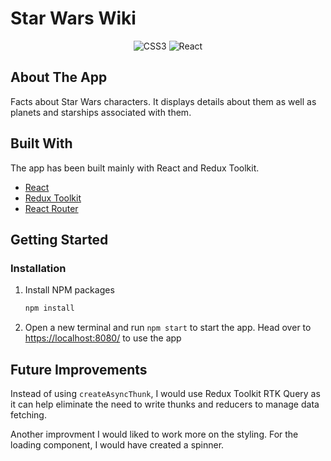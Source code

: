 # Star Wars Wiki

<div align="center">
   <img alt="CSS3" src="https://img.shields.io/badge/CSS3-1572B6?style=for-the-badge&logo=css3&logoColor=white" />
   <img alt="React" src="https://img.shields.io/badge/react-%2320232a.svg?style=for-the-badge&logo=react&logoColor=%2361DAFB" />
</div>


## About The App

Facts about Star Wars characters. It displays details about them as well as planets and starships associated with them.

## Built With

The app has been built mainly with React and Redux Toolkit.

- [React](https://reactjs.org/)
- [Redux Toolkit](https://redux-toolkit.js.org//)
- [React Router](https://reactrouter.com/en/main)

## Getting Started

### Installation

1. Install NPM packages

   ```sh
   npm install
   ```

2. Open a new terminal and run `npm start` to start the app. Head over to [https://localhost:8080/](https://localhost:8080/) to use the app

## Future Improvements

Instead of using `createAsyncThunk`, I would use Redux Toolkit RTK Query as it can help eliminate the need to write thunks and reducers to manage data fetching.

Another improvment I would liked to work more on the styling. For the loading component, I would have created a spinner.